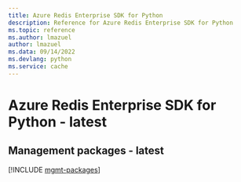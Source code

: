 ```yaml
---
title: Azure Redis Enterprise SDK for Python
description: Reference for Azure Redis Enterprise SDK for Python
ms.topic: reference
ms.author: lmazuel
author: lmazuel
ms.data: 09/14/2022
ms.devlang: python
ms.service: cache
---
```

# Azure Redis Enterprise SDK for Python - latest

## Management packages - latest
[!INCLUDE [mgmt-packages](redis-enterprise-mgmt-index.md)]
